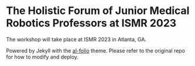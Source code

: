 # The Holistic Forum of Junior Medical Robotics Professors at ISMR 2023

The workshop will take place at ISMR 2023 in Atlanta, GA.

Powered by Jekyll with the [al-folio](https://github.com/alshedivat/al-folio) theme. Please refer to the original repo for how to modify and deploy.
